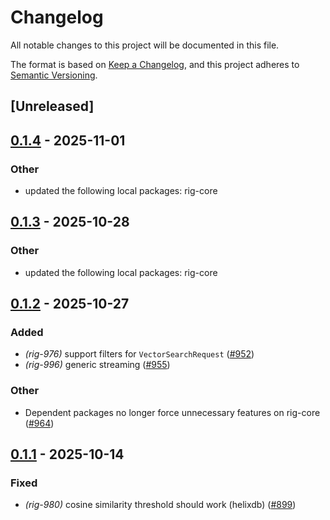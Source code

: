 # Changelog

All notable changes to this project will be documented in this file.

The format is based on [Keep a Changelog](https://keepachangelog.com/en/1.0.0/),
and this project adheres to [Semantic Versioning](https://semver.org/spec/v2.0.0.html).

## [Unreleased]

## [0.1.4](https://github.com/0xPlaygrounds/rig/compare/rig-helixdb-v0.1.3...rig-helixdb-v0.1.4) - 2025-11-01

### Other

- updated the following local packages: rig-core

## [0.1.3](https://github.com/0xPlaygrounds/rig/compare/rig-helixdb-v0.1.2...rig-helixdb-v0.1.3) - 2025-10-28

### Other

- updated the following local packages: rig-core

## [0.1.2](https://github.com/0xPlaygrounds/rig/compare/rig-helixdb-v0.1.1...rig-helixdb-v0.1.2) - 2025-10-27

### Added

- *(rig-976)* support filters for `VectorSearchRequest` ([#952](https://github.com/0xPlaygrounds/rig/pull/952))
- *(rig-996)* generic streaming ([#955](https://github.com/0xPlaygrounds/rig/pull/955))

### Other

- Dependent packages no longer force unnecessary features on rig-core ([#964](https://github.com/0xPlaygrounds/rig/pull/964))

## [0.1.1](https://github.com/0xPlaygrounds/rig/compare/rig-helixdb-v0.1.0...rig-helixdb-v0.1.1) - 2025-10-14

### Fixed

- *(rig-980)* cosine similarity threshold should work (helixdb) ([#899](https://github.com/0xPlaygrounds/rig/pull/899))
